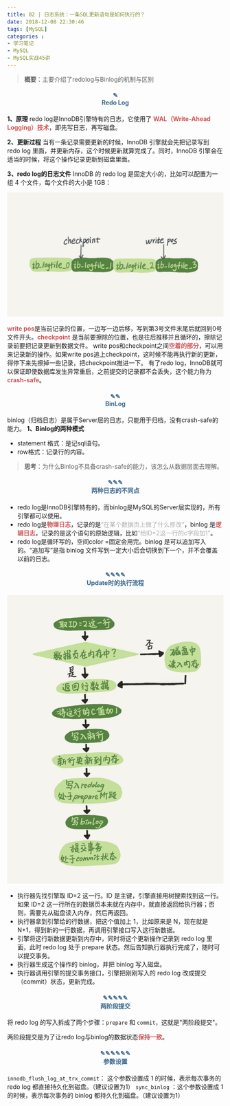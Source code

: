 ```yaml
---
title: 02 | 日志系统：一条SQL更新语句是如何执行的？
date: 2018-12-08 22:30:46
tags: [MySQL]
categories :
- 学习笔记
- MySQL
- MySQL实战45讲
---
```




> **概要**：主要介绍了redolog与Binlog的机制与区别

#### <center><font color = "#36648B">✎</font><br/><font color = "#36648B">Redo Log</font></center>

**1、原理**
redo log是InnoDB引擎特有的日志，它使用了 <font color = "#CD5555">**WAL（Write-Ahead Logging）技术**</font>，即先写日志，再写磁盘。

**2、更新过程**
当有一条记录需要更新的时候，InnoDB 引擎就会先把记录写到 redo log 里面，并更新内存，这个时候更新就算完成了。同时，InnoDB 引擎会在适当的时候，将这个操作记录更新到磁盘里面。

**3、redo log的日志文件**
InnoDB 的 redo log 是固定大小的，比如可以配置为一组 4 个文件，每个文件的大小是 1GB：

![](MySQL实战45讲_02_日志系统：一条SQL更新语句是如何执行的？\redolog.jpg)

<font color = "#CD5555">**write pos**</font>是当前记录的位置，一边写一边后移，写到第3号文件末尾后就回到0号文件开头。<font color = "#CD5555">**checkpoint**</font> 是当前要擦除的位置，也是往后推移并且循环的，擦除记录前要把记录更新到数据文件。
write pos和checkpoint之间<font color = "#CD5555">**空着的部分**</font>，可以用来记录新的操作。如果write pos追上checkpoint，这时候不能再执行新的更新，得停下来先擦掉一些记录，把checkpoint推进一下。
有了redo log，InnoDB就可以保证即使数据库发生异常重启，之前提交的记录都不会丢失，这个能力称为<font color = "#CD5555">**crash-safe**</font>。


#### <center><font color = "#36648B">✎✎</font><br/><font color = "#36648B">BinLog</font></center>
binlog（归档日志）是属于Server层的日志，只能用于归档，没有crash-safe的能力。
**1、Binlog的两种模式**
- statement 格式：是记sql语句。
-  row格式：记录行的内容。

>
> **思考**：为什么Binlog不具备crash-safe的能力，该怎么从数据层面去理解。
>

#### <center><font color = "#36648B">✎✎✎</font><br/><font color = "#36648B">两种日志的不同点</font></center>

- redo log是InnoDB引擎特有的，而binlog是MySQL的Server层实现的，所有引擎都可以使用。
- redo log是<font color = "#CD5555">**物理日志**</font>，记录的是<font color = "#ADADAD">“在某个数据页上做了什么修改”</font>，binlog 是<font color = "#CD5555">**逻辑日志**</font>，记录的是这个语句的原始逻辑，比如<font color = "#ADADAD">“给ID=2这一行的c字段加1”</font>。
- redo log是循环写的，空间color =固定会用完。binlog 是可以追加写入的。“追加写”是指 binlog 文件写到一定大小后会切换到下一个，并不会覆盖以前的日志。



#### <center><font color = "#36648B">✎✎✎✎</font><br/><font color = "#36648B">Update时的执行流程</font></center>

![](MySQL实战45讲_02_日志系统：一条SQL更新语句是如何执行的？\update语句执行流程图.png)

- 执行器先找引擎取 ID=2 这一行。ID 是主键，引擎直接用树搜索找到这一行。如果 ID=2 这一行所在的数据页本来就在内存中，就直接返回给执行器；否则，需要先从磁盘读入内存，然后再返回。
- 执行器拿到引擎给的行数据，把这个值加上 1，比如原来是 N，现在就是 N+1，得到新的一行数据，再调用引擎接口写入这行新数据。
- 引擎将这行新数据更新到内存中，同时将这个更新操作记录到 redo log 里面，此时 redo log 处于 prepare 状态。然后告知执行器执行完成了，随时可以提交事务。
- 执行器生成这个操作的 binlog，并把 binlog 写入磁盘。
- 执行器调用引擎的提交事务接口，引擎把刚刚写入的 redo log 改成提交（commit）状态，更新完成。



#### <center><font color = "#36648B">✎✎✎✎✎</font><br/><font color = "#36648B">两阶段提交</font></center>

将 redo log 的写入拆成了两个步骤：`prepare` 和 `commit`，这就是"两阶段提交"。

两阶段提交是为了让redo log与binlog的数据状态<font color = "#CD5555">**保持一致**</font>。



#### <center><font color = "#36648B">✎✎✎✎✎✎</font><br/><font color = "#36648B">参数设置</font></center>

`innodb_flush_log_at_trx_commit`： 这个参数设置成 1 的时候，表示每次事务的 redo log 都直接持久化到磁盘。（建议设置为1）
`sync_binlog` ：这个参数设置成 1 的时候，表示每次事务的 binlog 都持久化到磁盘。（建议设置为1）

